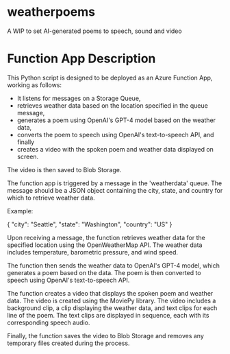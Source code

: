 # weatherpoems
A WIP to set AI-generated poems to speech, sound and video 

# Function App Description

This Python script is designed to be deployed as an Azure Function App, working as follows:
 - It listens for messages on a Storage Queue, 
 - retrieves weather data based on the location specified in the queue message, 
 - generates a poem using OpenAI's GPT-4 model based on the weather data, 
 - converts the poem to speech using OpenAI's text-to-speech API, and finally 
 - creates a video with the spoken poem and weather data displayed on screen. 
 
The video is then saved to Blob Storage.

The function app is triggered by a message in the 'weatherdata' queue. The message should be a JSON object containing the city, state, and country for which to retrieve weather data.

Example:

{
    "city": "Seattle",
    "state": "Washington",
    "country": "US"
}

Upon receiving a message, the function retrieves weather data for the specified location using the OpenWeatherMap API. The weather data includes temperature, barometric pressure, and wind speed.

The function then sends the weather data to OpenAI's GPT-4 model, which generates a poem based on the data. The poem is then converted to speech using OpenAI's text-to-speech API.

The function creates a video that displays the spoken poem and weather data. The video is created using the MoviePy library. The video includes a background clip, a clip displaying the weather data, and text clips for each line of the poem. The text clips are displayed in sequence, each with its corresponding speech audio.

Finally, the function saves the video to Blob Storage and removes any temporary files created during the process.